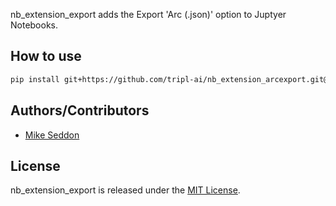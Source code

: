 nb_extension_export adds the Export 'Arc (.json)' option to Juptyer Notebooks.

## How to use

```bash
pip install git+https://github.com/tripl-ai/nb_extension_arcexport.git@0.0.3
```

## Authors/Contributors

- [Mike Seddon](https://github.com/seddonm1)

## License

nb_extension_export is released under the [MIT License](https://opensource.org/licenses/MIT).
